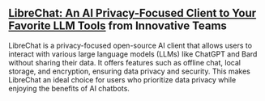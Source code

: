 
## [LibreChat: An AI Privacy-Focused Client to Your Favorite LLM Tools](https://innovativeteams.net/librechat-ai-privacy-focused-client-to-your-favorite-llm-tools/) from Innovative Teams
LibreChat is a privacy-focused open-source AI client that allows users to interact with various large language models (LLMs) like ChatGPT and Bard without sharing their data. It offers features such as offline chat, local storage, and encryption, ensuring data privacy and security. This makes LibreChat an ideal choice for users who prioritize data privacy while enjoying the benefits of AI chatbots.

